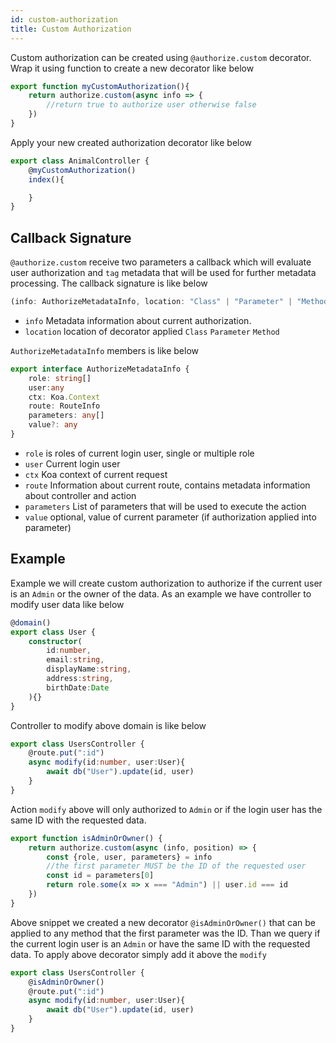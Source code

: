 ```yaml
---
id: custom-authorization
title: Custom Authorization
---
```


Custom authorization can be created using `@authorize.custom` decorator. Wrap it using function to create a new decorator like below

```typescript
export function myCustomAuthorization(){
    return authorize.custom(async info => {
        //return true to authorize user otherwise false
    })
}
```

Apply your new created authorization decorator like below

```typescript
export class AnimalController {
    @myCustomAuthorization()
    index(){

    }
}
```

## Callback Signature 
`@authorize.custom` receive two parameters a callback which will evaluate user authorization and `tag` metadata that will be used for further metadata processing. The callback signature is like below

```typescript
(info: AuthorizeMetadataInfo, location: "Class" | "Parameter" | "Method") => Promise<boolean>
```

* `info` Metadata information about current authorization.
* `location` location of decorator applied `Class` `Parameter` `Method`

`AuthorizeMetadataInfo` members is like below

```typescript
export interface AuthorizeMetadataInfo {
    role: string[]
    user:any
    ctx: Koa.Context
    route: RouteInfo
    parameters: any[]
    value?: any
}
```

* `role` is roles of current login user, single or multiple role
* `user` Current login user
* `ctx` Koa context of current request
* `route` Information about current route, contains metadata information about controller and action
* `parameters` List of parameters that will be used to execute the action
* `value` optional, value of current parameter (if authorization applied into parameter)


## Example
Example we will create custom authorization to authorize if the current user is an `Admin` or the owner of the data. As an example we have controller to modify user data like below

```TypeScript
@domain()
export class User {
    constructor(
        id:number,
        email:string,
        displayName:string,
        address:string,
        birthDate:Date
    ){}
}
```

Controller to modify above domain is like below

```typescript
export class UsersController {
    @route.put(":id")
    async modify(id:number, user:User){
        await db("User").update(id, user)
    }
}
```

Action `modify` above will only authorized to `Admin` or if the login user has the same ID with the requested data. 

```typescript
export function isAdminOrOwner() {
    return authorize.custom(async (info, position) => {
        const {role, user, parameters} = info
        //the first parameter MUST be the ID of the requested user
        const id = parameters[0]
        return role.some(x => x === "Admin") || user.id === id
    })
}
```

Above snippet we created a new decorator `@isAdminOrOwner()` that can be applied to any method that the first parameter was the ID. Than we query if the current login user is an `Admin` or have the same ID with the requested data. To apply above decorator simply add it above the `modify` 

```typescript
export class UsersController {
    @isAdminOrOwner()
    @route.put(":id")
    async modify(id:number, user:User){
        await db("User").update(id, user)
    }
}
```